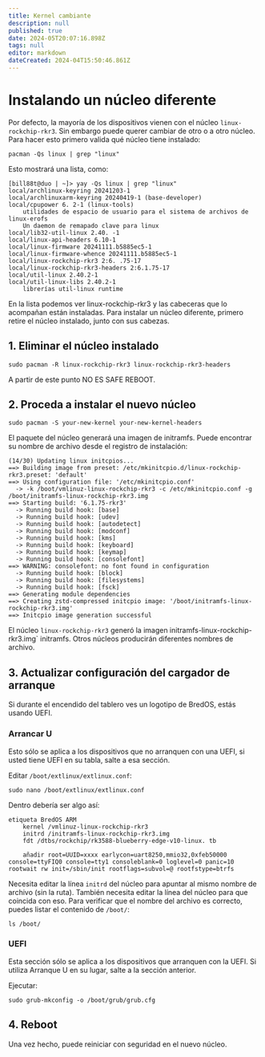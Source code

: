 ```yaml
---
title: Kernel cambiante
description: null
published: true
date: 2024-05T20:07:16.898Z
tags: null
editor: markdown
dateCreated: 2024-04T15:50:46.861Z
---
```


# Instalando un núcleo diferente

Por defecto, la mayoría de los dispositivos vienen con el núcleo `linux-rockchip-rkr3`.
Sin embargo puede querer cambiar de otro o a otro núcleo.
Para hacer esto primero valida qué núcleo tiene instalado:

```
pacman -Qs linux | grep "linux"
```

Esto mostrará una lista, como:

```
[bill88t@duo | ~]> yay -Qs linux | grep "linux"
local/archlinux-keyring 20241203-1
local/archlinuxarm-keyring 20240419-1 (base-developer)
local/cpupower 6. 2-1 (linux-tools)
    utilidades de espacio de usuario para el sistema de archivos de linux-erofs
    Un daemon de remapado clave para linux
local/lib32-util-linux 2.40. -1
local/linux-api-headers 6.10-1
local/linux-firmware 20241111.b5885ec5-1
local/linux-firmware-whence 20241111.b5885ec5-1
local/linux-rockchip-rkr3 2:6. .75-17
local/linux-rockchip-rkr3-headers 2:6.1.75-17
local/util-linux 2.40.2-1
local/util-linux-libs 2.40.2-1
    librerías util-linux runtime
```

En la lista podemos ver linux-rockchip-rkr3 y las cabeceras que lo acompañan están instaladas.
Para instalar un núcleo diferente, primero retire el núcleo instalado, junto con sus cabezas.

## 1. Eliminar el núcleo instalado

```
sudo pacman -R linux-rockchip-rkr3 linux-rockchip-rkr3-headers
```

A partir de este punto NO ES SAFE REBOOT.

## 2. Proceda a instalar el nuevo núcleo

```
sudo pacman -S your-new-kernel your-new-kernel-headers
```

El paquete del núcleo generará una imagen de initramfs. Puede encontrar su nombre de archivo desde el registro de instalación:

```
(14/30) Updating linux initcpios...
==> Building image from preset: /etc/mkinitcpio.d/linux-rockchip-rkr3.preset: 'default'
==> Using configuration file: '/etc/mkinitcpio.conf'
  -> -k /boot/vmlinuz-linux-rockchip-rkr3 -c /etc/mkinitcpio.conf -g /boot/initramfs-linux-rockchip-rkr3.img
==> Starting build: '6.1.75-rkr3'
  -> Running build hook: [base]
  -> Running build hook: [udev]
  -> Running build hook: [autodetect]
  -> Running build hook: [modconf]
  -> Running build hook: [kms]
  -> Running build hook: [keyboard]
  -> Running build hook: [keymap]
  -> Running build hook: [consolefont]
==> WARNING: consolefont: no font found in configuration
  -> Running build hook: [block]
  -> Running build hook: [filesystems]
  -> Running build hook: [fsck]
==> Generating module dependencies
==> Creating zstd-compressed initcpio image: '/boot/initramfs-linux-rockchip-rkr3.img'
==> Initcpio image generation successful
```

El núcleo `linux-rockchip-rkr3` generó la imagen initramfs-linux-rockchip-rkr3.img\` initramfs. Otros núcleos producirán diferentes nombres de archivo.

## 3. Actualizar configuración del cargador de arranque

Si durante el encendido del tablero ves un logotipo de BredOS, estás usando UEFI.

### Arrancar U

Esto sólo se aplica a los dispositivos que no arranquen con una UEFI, si usted tiene UEFI en su tabla, salte a esa sección.

Editar `/boot/extlinux/extlinux.conf`:

```
sudo nano /boot/extlinux/extlinux.conf
```

Dentro debería ser algo así:

```
etiqueta BredOS ARM
    kernel /vmlinuz-linux-rockchip-rkr3
    initrd /initramfs-linux-rockchip-rkr3.img
    fdt /dtbs/rockchip/rk3588-blueberry-edge-v10-linux. tb

    añadir root=UUID=xxxx earlycon=uart8250,mmio32,0xfeb50000 console=ttyFIQ0 console=tty1 consoleblank=0 loglevel=0 panic=10 rootwait rw init=/sbin/init rootflags=subvol=@ rootfstype=btrfs
```

Necesita editar la línea `initrd` del núcleo para apuntar al mismo nombre de archivo (sin la ruta).
También necesita editar la línea del núcleo para que coincida con eso.
Para verificar que el nombre del archivo es correcto, puedes listar el contenido de `/boot/`:

```
ls /boot/
```

### UEFI

Esta sección sólo se aplica a los dispositivos que arranquen con la UEFI. Si utiliza Arranque U en su lugar, salte a la sección anterior.

Ejecutar:

```
sudo grub-mkconfig -o /boot/grub/grub.cfg
```

## 4. Reboot

Una vez hecho, puede reiniciar con seguridad en el nuevo núcleo.